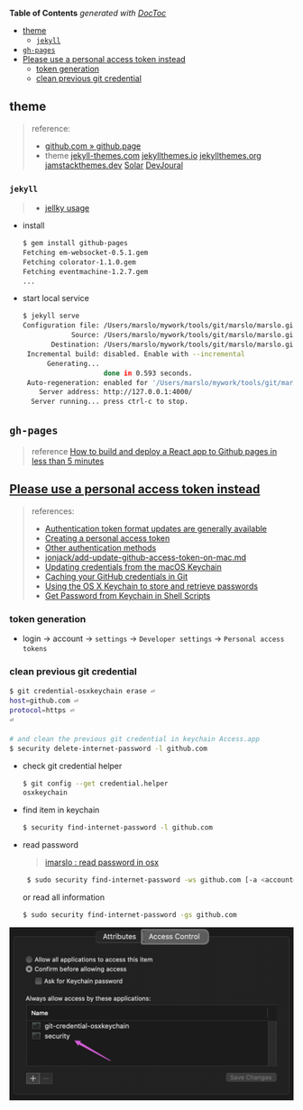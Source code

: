 <!-- START doctoc generated TOC please keep comment here to allow auto update -->
<!-- DON'T EDIT THIS SECTION, INSTEAD RE-RUN doctoc TO UPDATE -->
**Table of Contents**  *generated with [DocToc](https://github.com/thlorenz/doctoc)*

- [theme](#theme)
  - [`jekyll`](#jekyll)
- [`gh-pages`](#gh-pages)
- [Please use a personal access token instead](#please-use-a-personal-access-token-instead)
  - [token generation](#token-generation)
  - [clean previous git credential](#clean-previous-git-credential)

<!-- END doctoc generated TOC please keep comment here to allow auto update -->



## theme
> reference:
> - [github.com » github.page](https://docs.github.com/en/github/working-with-github-pages)
> - theme
>   [jekyll-themes.com](https://jekyll-themes.com/)
>   [jekyllthemes.io](https://jekyllthemes.io/)
>   [jekyllthemes.org](http://jekyllthemes.org/)
>   [jamstackthemes.dev](https://jamstackthemes.dev/ssg/jekyll/)
>   [Solar](https://jekyll-themes.com/solar/)
>   [DevJoural](https://hemang.dev/DevJournal/)

### `jekyll`
> - [jellky usage](https://kbroman.org/simple_site/pages/local_test.html)

- install
  ```bash
  $ gem install github-pages
  Fetching em-websocket-0.5.1.gem
  Fetching colorator-1.1.0.gem
  Fetching eventmachine-1.2.7.gem
  ...
  ```

- start local service
  ```bash
  $ jekyll serve
  Configuration file: /Users/marslo/mywork/tools/git/marslo/marslo.github.io/_config.yml
              Source: /Users/marslo/mywork/tools/git/marslo/marslo.github.io
         Destination: /Users/marslo/mywork/tools/git/marslo/marslo.github.io/_site
   Incremental build: disabled. Enable with --incremental
        Generating...
                      done in 0.593 seconds.
   Auto-regeneration: enabled for '/Users/marslo/mywork/tools/git/marslo/marslo.github.io'
      Server address: http://127.0.0.1:4000/
    Server running... press ctrl-c to stop.
  ```

## `gh-pages`
> reference [How to build and deploy a React app to Github pages in less than 5 minutes](https://medium.com/mobile-web-dev/how-to-build-and-deploy-a-react-app-to-github-pages-in-less-than-5-minutes-d6c4ffd30f14)

## [Please use a personal access token instead](https://github.blog/2020-12-15-token-authentication-requirements-for-git-operations/)
> references:
> - [Authentication token format updates are generally available](https://github.blog/changelog/2021-03-31-authentication-token-format-updates-are-generally-available/)
> - [Creating a personal access token](https://docs.github.com/en/github/authenticating-to-github/keeping-your-account-and-data-secure/creating-a-personal-access-token)
> - [Other authentication methods](https://docs.github.com/en/rest/overview/other-authentication-methods#basic-authentication)
> - [jonjack/add-update-github-access-token-on-mac.md](https://gist.github.com/jonjack/bf295d4170edeb00e96fb158f9b1ba3c)
> - [Updating credentials from the macOS Keychain](https://docs.github.com/en/get-started/getting-started-with-git/updating-credentials-from-the-macos-keychain)
> - [Caching your GitHub credentials in Git](https://docs.github.com/en/get-started/getting-started-with-git/caching-your-github-credentials-in-git)
> - [Using the OS X Keychain to store and retrieve passwords](https://www.netmeister.org/blog/keychain-passwords.html)
> - [Get Password from Keychain in Shell Scripts](https://scriptingosx.com/2021/04/get-password-from-keychain-in-shell-scripts/)

### token generation
- login -> account -> `settings` -> `Developer settings` -> `Personal access tokens`

### clean previous git credential
```bash
$ git credential-osxkeychain erase ⏎
host=github.com ⏎
protocol=https ⏎
⏎

# and clean the previous git credential in keychain Access.app
$ security delete-internet-password -l github.com
```

- check git credential helper
  ```bash
  $ git config --get credential.helper
  osxkeychain
  ```

- find item in keychain
  ```bash
  $ security find-internet-password -l github.com
  ```

- read password
  > [imarslo : read password in osx](../../osx/util.html#get-wifi-password)

  ```bash
   $ sudo security find-internet-password -ws github.com [-a <account@mail.com>]
  ```

  or read all information
  ```bash
  $ sudo security find-internet-password -gs github.com
  ```
![read password from keychain via `/usr/bin/security`](../../screenshot/git/git-keychain-token.png)


